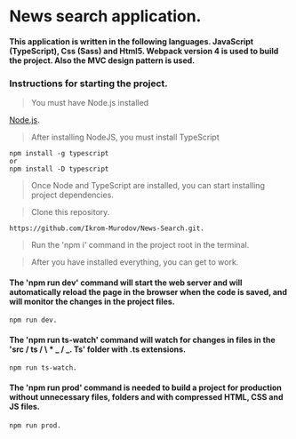# News search application.


#### This application is written in the following languages. JavaScript (TypeScript), Css (Sass) and Html5. Webpack version 4 is used to build the project. Also the MVC design pattern is used.


### Instructions for starting the project.

> You must have Node.js installed

[Node.js](https://nodejs.org/ru/).

> After installing NodeJS, you must install TypeScript

```npm
npm install -g typescript
or
npm install -D typescript
```

> Once Node and TypeScript are installed, you can start installing project dependencies.


> Clone this repository.

```npm
https://github.com/Ikrom-Murodov/News-Search.git.
```

> Run the 'npm i' command in the project root in the terminal.

> After you have installed everything, you can get to work.

####  The 'npm run dev' command will start the web server and will automatically reload the page in the browser when the code is saved, and will monitor the changes in the project files.
```
npm run dev.
```

####  The 'npm run ts-watch' command will watch for changes in files in the 'src / ts / \ * _ / _. Ts' folder with .ts extensions.
```
npm run ts-watch.
```

#### The 'npm run prod' command is needed to build a project for production without unnecessary files, folders and with compressed HTML, CSS and JS files.
```
npm run prod.
```
